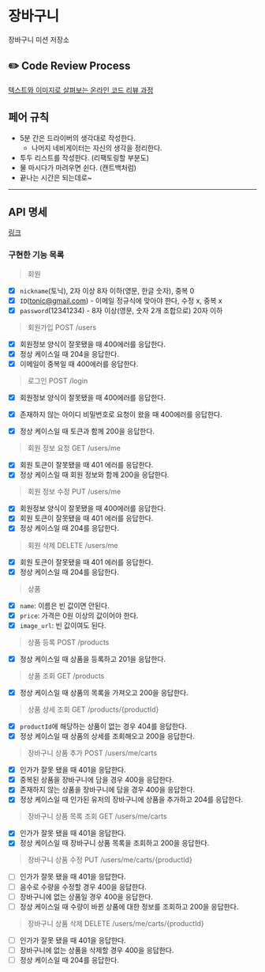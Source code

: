 # 장바구니
장바구니 미션 저장소

## ✏️ Code Review Process
[텍스트와 이미지로 살펴보는 온라인 코드 리뷰 과정](https://github.com/next-step/nextstep-docs/tree/master/codereview)

## 페어 규칙

- 5분 간은 드라이버의 생각대로 작성한다.
    - 나머지 네비게이터는 자신의 생각을 정리한다.
- 투두 리스트를 작성한다. (리팩토링할 부분도)
- 물 마시다가 마려우면 쉰다. (캔트백처럼)
- 끝나는 시간은 되는데로~

---

## API 명세

[링크](https://phantom-lake-336.notion.site/API-25a439dc052f4d5588ae4ee8aa9da164)

### 구현한 기능 목록

> 회원
- [x] `nickname`(토닉), 2자 이상 8자 이하(영문, 한글 숫자), 중복 0
- [x] `ID`(tonic@gmail.com) - 이메일 정규식에 맞아야 한다, 수정 x, 중복 x
- [x] `password`(12341234) - 8자 이상(영문, 숫자 2개 조합으로) 20자 이하

> 회원가입 POST /users

- [x] 회원정보 양식이 잘못됐을 때 400에러를 응답한다.
- [x] 정상 케이스일 때 204을 응답한다.
- [x] 이메일이 중복일 때 400에러를 응답한다.

> 로그인 POST /login

- [x] 회원정보 양식이 잘못됐을 때 400에러를 응답한다.
- [x] 존재하지 않는 아이디 비밀번호로 요청이 왔을 때 400에러를 응답한다.
- [x] 정상 케이스일 때 토큰과 함께 200을 응답한다.


> 회원 정보 요청 GET /users/me

- [x] 회원 토큰이 잘못됐을 때 401 에러를 응답한다.
- [x] 정상 케이스일 때 회원 정보와 함께 200을 응답한다.

> 회원 정보 수정 PUT /users/me

- [x] 회원정보 양식이 잘못됐을 때 400에러를 응답한다.
- [x] 회원 토큰이 잘못됐을 때 401 에러를 응답한다.
- [x] 정상 케이스일 때 204를 응답한다.

> 회원 삭제 DELETE /users/me

- [x] 회원 토큰이 잘못됐을 때 401 에러를 응답한다.
- [x] 정상 케이스일 때 204를 응답한다.

> 상품

- [x] `name`: 이름은 빈 값이면 안된다.
- [x] `price`: 가격은 0원 이상의 값이어야 한다.
- [x] `image_url`: 빈 값이여도 된다.

> 상품 등록 POST /products

- [x] 정상 케이스일 때 상품을 등록하고 201을 응답한다.

> 상품 조회 GET /products

- [x] 정상 케이스일 때 상품의 목록을 가져오고 200을 응답한다.

> 상품 상세 조회 GET /products/{productId}

- [x] `productId`에 해당하는 상품이 없는 경우 404를 응답한다.
- [x] 정상 케이스일 때 상품의 상세를 조회해오고 200을 응답한다.

> 장바구니 상품 추가 POST /users/me/carts

- [x] 인가가 잘못 됐을 때 401을 응답한다.
- [x] 중복된 상품을 장바구니에 담을 경우 400을 응답한다.
- [x] 존재하지 않는 상품을 장바구니에 담을 경우 400을 응답한다.
- [x] 정상 케이스일 때 인가된 유저의 장바구니에 상품을 추가하고 204를 응답한다.

> 장바구니 상품 목록 조회 GET /users/me/carts

- [x] 인가가 잘못 됐을 때 401을 응답한다.
- [x] 정상 케이스일 때 장바구니 상품 목록을 조회하고 200을 응답한다.

> 장바구니 상품 수정 PUT /users/me/carts/{productId}

- [ ] 인가가 잘못 됐을 때 401을 응답한다.
- [ ] 음수로 수량을 수정할 경우 400을 응답한다.
- [ ] 장바구니에 없는 상품일 경우 400을 응답한다.
- [ ] 정상 케이스일 때 수량이 바뀐 상품에 대한 정보를 조회하고 200을 응답한다.

> 장바구니 상품 삭제 DELETE /users/me/carts/{productId}

- [ ] 인가가 잘못 됐을 때 401을 응답한다.
- [ ] 장바구니에 없는 상품을 삭제할 경우 400을 응답한다.
- [ ] 정상 케이스일 때 204를 응답한다.
